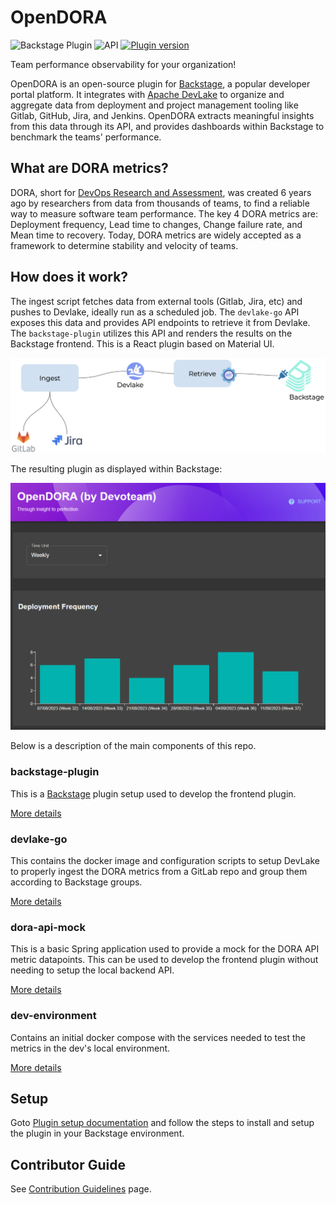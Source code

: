# OpenDORA

![Backstage Plugin](https://github.com/DevoteamNL/opendora/actions/workflows/pr-backstage-plugin-workflow.yaml/badge.svg?branch=main)
![API](https://github.com/DevoteamNL/opendora/actions/workflows/pr-go-workflow.yaml/badge.svg?branch=main)
[![Plugin version](https://img.shields.io/github/package-json/v/devoteamnl/opendora?label=plugin&filename=backstage-plugin%2Fplugins%2Fopen-dora%2Fpackage.json)](https://www.npmjs.com/package/@devoteam-nl/open-dora-backstage-plugin)

Team performance observability for your organization!

OpenDORA is an open-source plugin for [Backstage](https://backstage.io), a popular developer portal platform. It integrates with [Apache DevLake](https://devlake.apache.org) to organize and aggregate data from deployment and project management tooling like Gitlab, GitHub, Jira, and Jenkins. OpenDORA extracts meaningful insights from this data through its API, and provides dashboards within Backstage to benchmark the teams' performance.

## What are DORA metrics?

DORA, short for [DevOps Research and Assessment](https://dora.dev), was created 6 years ago by researchers from data from thousands of teams, to find a reliable way to measure software team performance. The key 4 DORA metrics are: Deployment frequency, Lead time to changes, Change failure rate, and Mean time to recovery. Today, DORA metrics are widely accepted as a framework to determine stability and velocity of teams.

## How does it work?

The ingest script fetches data from external tools (Gitlab, Jira, etc) and pushes to Devlake, ideally run as a scheduled job. The `devlake-go` API exposes this data and provides API endpoints to retrieve it from Devlake. The `backstage-plugin` utilizes this API and renders the results on the Backstage frontend. This is a React plugin based on Material UI.

![Screenshot of the main OpenDORA dashboard](images/architecture-diagram.png)

The resulting plugin as displayed within Backstage:

![Screenshot of the main OpenDORA dashboard](images/screenshot-plugin.png)

Below is a description of the main components of this repo.

### backstage-plugin

This is a [Backstage](https://backstage.io) plugin setup used to develop the frontend plugin.

[More details](backstage-plugin/README.md)

### devlake-go

This contains the docker image and configuration scripts to setup DevLake to properly ingest the DORA metrics from a GitLab repo and group them according to Backstage groups.

[More details](devlake-go/README.md)

### dora-api-mock

This is a basic Spring application used to provide a mock for the DORA API metric datapoints. This can be used to develop the frontend plugin without needing to setup the local backend API.

[More details](dora-api-mock/README.md)

### dev-environment

Contains an initial docker compose with the services needed to test the metrics in the dev's local environment.

[More details](dev-environment/README.md)

## Setup

Goto [Plugin setup documentation](backstage-plugin/plugins/open-dora/README.md) and follow the steps to install and setup the plugin in your Backstage environment.

## Contributor Guide

See [Contribution Guidelines](CONTRIBUTING.md) page.
